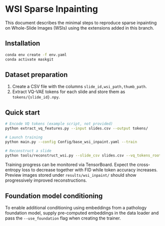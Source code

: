 # WSI Sparse Inpainting

This document describes the minimal steps to reproduce sparse inpainting on
Whole-Slide Images (WSIs) using the extensions added in this branch.

## Installation

```bash
conda env create -f env.yaml
conda activate maskgit
```

## Dataset preparation

1. Create a CSV file with the columns `slide_id,wsi_path,thumb_path`.
2. Extract VQ-VAE tokens for each slide and store them as `tokens/{slide_id}.npy`.

## Quick start

```bash
# Encode VQ tokens (example script, not provided)
python extract_vq_features.py --input slides.csv --output tokens/

# Launch training
python main.py --config Config/base_wsi_inpaint.yaml --train

# Reconstruct a slide
python tools/reconstruct_wsi.py --slide_csv slides.csv --vq_tokens_root tokens/ --out_dir preview/
```

Training progress can be monitored via TensorBoard.  Expect the cross-entropy
loss to decrease together with FID while token accuracy increases.  Preview
images stored under `results/wsi_inpaint/` should show progressively improved
reconstructions.

## Foundation model conditioning

To enable additional conditioning using embeddings from a pathology foundation
model, supply pre-computed embeddings in the data loader and pass the
`--use_foundation` flag when creating the trainer.

